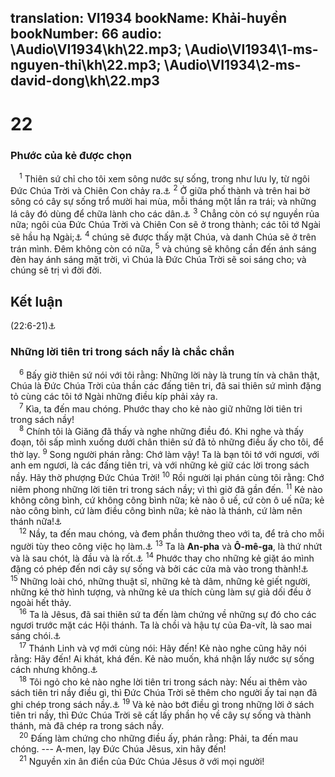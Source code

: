 translation: VI1934
bookName: Khải-huyền 
bookNumber: 66
audio: \Audio\VI1934\kh\22.mp3; \Audio\VI1934\1-ms-nguyen-thi\kh\22.mp3; \Audio\VI1934\2-ms-david-dong\kh\22.mp3
-------

<div class="title"><h1>22</h1><h3>Phước của kẻ được chọn</h3></div>
<span class="verse kh_22_1"> <sup>1</sup> Thiên sứ chỉ cho tôi xem sông nước sự sống, trong như lưu ly, từ ngôi Đức Chúa Trời và Chiên Con chảy ra.<a data-toggle="tooltip" data-placement="bottom" title="Exe 47:1; Xa 14:8">⚓</a></span>
<span class="verse kh_22_2"><sup>2</sup> Ở giữa phố thành và trên hai bờ sông có cây sự sống trổ mười hai mùa, mỗi tháng một lần ra trái; và những lá cây đó dùng để chữa lành cho các dân.<a data-toggle="tooltip" data-placement="bottom" title="Sa 2:9 ">⚓</a></span>
<span class="verse kh_22_3"><sup>3</sup> Chẳng còn có sự nguyền rủa nữa; ngôi của Đức Chúa Trời và Chiên Con sẽ ở trong thành; các tôi tớ Ngài sẽ hầu hạ Ngài;<a data-toggle="tooltip" data-placement="bottom" title="Xa 14:11; Sa 3:17">⚓</a></span>
<span class="verse kh_22_4"><sup>4</sup> chúng sẽ được thấy mặt Chúa, và danh Chúa sẽ ở trên trán mình. Đêm không còn có nữa, </span>
<span class="verse kh_22_5"><sup>5</sup> và chúng sẽ không cần đến ánh sáng đèn hay ánh sáng mặt trời, vì Chúa là Đức Chúa Trời sẽ soi sáng cho; và chúng sẽ trị vì đời đời. <br/></span>
<div class="title"><h2>Kết luận</h2><p>(22:6-21)<a data-toggle="tooltip" data-placement="bottom" title="Es 60:19; Da 7:18">⚓</a></p><h3>Những lời tiên tri trong sách nầy là chắc chắn</h3></div>
<span class="verse kh_22_6"> <sup>6</sup> Bấy giờ thiên sứ nói với tôi rằng: Những lời này là trung tín và chân thật, Chúa là Đức Chúa Trời của thần các đấng tiên tri, đã sai thiên sứ mình đặng tỏ cùng các tôi tớ Ngài những điều kíp phải xảy ra. <br/></span>
<span class="verse kh_22_7"> <sup>7</sup> Kìa, ta đến mau chóng. Phước thay cho kẻ nào giữ những lời tiên tri trong sách nầy! <br/></span>
<span class="verse kh_22_8"> <sup>8</sup> Chính tôi là Giăng đã thấy và nghe những điều đó. Khi nghe và thấy đoạn, tôi sấp mình xuống dưới chân thiên sứ đã tỏ những điều ấy cho tôi, để thờ lạy. </span>
<span class="verse kh_22_9"><sup>9</sup> Song người phán rằng: Chớ làm vậy! Ta là bạn tôi tớ với ngươi, với anh em ngươi, là các đấng tiên tri, và với những kẻ giữ các lời trong sách nầy. Hãy thờ phượng Đức Chúa Trời! </span>
<span class="verse kh_22_10"><sup>10</sup> Rồi người lại phán cùng tôi rằng: Chớ niêm phong những lời tiên tri trong sách nầy; vì thì giờ đã gần đến. </span>
<span class="verse kh_22_11"><sup>11</sup> Kẻ nào không công bình, cứ không công bình nữa; kẻ nào ô uế, cứ còn ô uế nữa; kẻ nào công bình, cứ làm điều công bình nữa; kẻ nào là thánh, cứ làm nên thánh nữa!<a data-toggle="tooltip" data-placement="bottom" title="Da 12:10">⚓</a><br/></span>
<span class="verse kh_22_12"> <sup>12</sup> Nầy, ta đến mau chóng, và đem phần thưởng theo với ta, để trả cho mỗi người tùy theo công việc họ làm.<a data-toggle="tooltip" data-placement="bottom" title="Es 40:10; 62:11; Thi 28:4; Gie 17:10">⚓</a></span>
<span class="verse kh_22_13"><sup>13</sup> Ta là <strong>An-pha</strong> và <strong>Ô-mê-ga</strong>, là thứ nhứt và là sau chót, là đầu và là rốt.<a data-toggle="tooltip" data-placement="bottom" title="Kh 1:8,17; 2:8; Es 44:6; 48:12">⚓</a></span>
<span class="verse kh_22_14"><sup>14</sup> Phước thay cho những kẻ giặt áo mình đặng có phép đến nơi cây sự sống và bởi các cửa mà vào trong thành!<a data-toggle="tooltip" data-placement="bottom" title="Sa 2:9; 3:22">⚓</a></span>
<span class="verse kh_22_15"><sup>15</sup> Những loài chó, những thuật sĩ, những kẻ tà dâm, những kẻ giết người, những kẻ thờ hình tượng, và những kẻ ưa thích cùng làm sự giả dối đều ở ngoài hết thảy. <br/></span>
<span class="verse kh_22_16"> <sup>16</sup> Ta là Jêsus, đã sai thiên sứ ta đến làm chứng về những sự đó cho các ngươi trước mặt các Hội thánh. Ta là chồi và hậu tự của Đa-vít, là sao mai sáng chói.<a data-toggle="tooltip" data-placement="bottom" title="Es 11:1,10">⚓</a><br/></span>
<span class="verse kh_22_17"> <sup>17</sup> Thánh Linh và vợ mới cùng nói: Hãy đến! Kẻ nào nghe cũng hãy nói rằng: Hãy đến! Ai khát, khá đến. Kẻ nào muốn, khá nhận lấy nước sự sống cách nhưng không.<a data-toggle="tooltip" data-placement="bottom" title="Es 55:1">⚓</a><br/></span>
<span class="verse kh_22_18"> <sup>18</sup> Tôi ngỏ cho kẻ nào nghe lời tiên tri trong sách này: Nếu ai thêm vào sách tiên tri nầy điều gì, thì Đức Chúa Trời sẽ thêm cho người ấy tai nạn đã ghi chép trong sách nầy.<a data-toggle="tooltip" data-placement="bottom" title="Phu 4:2; 12:32">⚓</a></span>
<span class="verse kh_22_19"><sup>19</sup> Và kẻ nào bớt điều gì trong những lời ở sách tiên tri nầy, thì Đức Chúa Trời sẽ cất lấy phần họ về cây sự sống và thành thánh, mà đã chép ra trong sách nầy. <br/></span>
<span class="verse kh_22_20"> <sup>20</sup> Đấng làm chứng cho những điều ấy, phán rằng: Phải, ta đến mau chóng. --- A-men, lạy Đức Chúa Jêsus, xin hãy đến! <br/></span>
<span class="verse kh_22_21"> <sup>21</sup> Nguyền xin ân điển của Đức Chúa Jêsus ở với mọi người! <br/></span>
